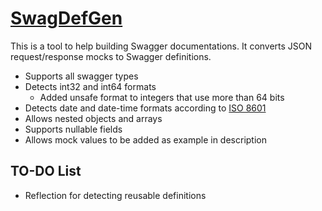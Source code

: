 # [SwagDefGen](https://roger13.github.io/SwagDefGen)
This is a tool to help building Swagger documentations. It converts JSON request/response mocks to Swagger definitions.
* Supports all swagger types
* Detects int32 and int64 formats
  * Added unsafe format to integers that use more than 64 bits
* Detects date and date-time formats according to [ISO 8601](https://xml2rfc.tools.ietf.org/public/rfc/html/rfc3339.html#anchor14)
* Allows nested objects and arrays
* Supports nullable fields
* Allows mock values to be added as example in description

## TO-DO List
* Reflection for detecting reusable definitions
